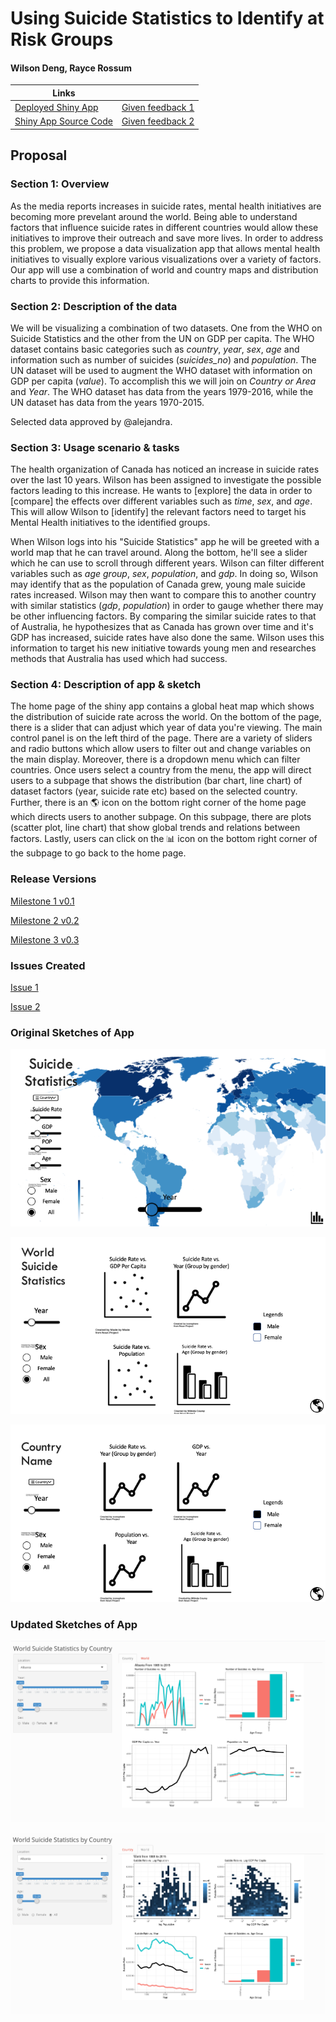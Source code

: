 # Using Suicide Statistics to Identify at Risk Groups

#### Wilson Deng, Rayce Rossum

| Links               ||
|---|---|
| [Deployed Shiny App](https://raycer.shinyapps.io/SuicideStatistics/)|[Given feedback 1](https://github.com/UBC-MDS/DSCI532_Davy_Reza/issues/6)|
| [Shiny App Source Code](https://github.com/UBC-MDS/DSCI_532_Suicide_Statistics/blob/master/src/app.R) |[Given feedback 2](https://github.com/UBC-MDS/DSCI_532_Mental-health-survey-Tech/issues/12)|

## Proposal

### Section 1: Overview
As the media reports increases in suicide rates, mental health initiatives are becoming more prevelant around the world. Being able to understand factors that influence suicide rates in different countries would allow these initiatives to improve their outreach and save more lives. In order to address this problem, we propose a data visualization app that allows mental health initiatives to visually explore various visualizations over a variety of factors. Our app will use a combination of world and country maps and distribution charts to provide this information.

### Section 2: Description of the data
We will be visualizing a combination of two datasets. One from the WHO on Suicide Statistics and the other from the UN on GDP per capita. The WHO dataset contains basic categories such as *country*, *year*, *sex*, *age* and information such as number of suicides (*suicides_no*) and *population*. The UN dataset will be used to augment the WHO dataset with information on GDP per capita (*value*). To accomplish this we will join on *Country or Area* and	*Year*. The WHO dataset has data from the years 1979-2016, while the UN dataset has data from the years 1970-2015.

Selected data approved by @alejandra.

### Section 3: Usage scenario & tasks
The health organization of Canada has noticed an increase in suicide rates over the last 10 years. Wilson has been assigned to investigate the possible factors leading to this increase. He wants to [explore] the data in order to [compare] the effects over different variables such as *time*, *sex*, and *age*. This will allow Wilson to [identify] the relevant factors need to target his Mental Health initiatives to the identified groups.

When Wilson logs into his "Suicide Statistics" app he will be greeted with a world map that he can travel around. Along the bottom, he'll see a slider which he can use to scroll through different years. Wilson can filter different variables such as *age group*, *sex*, *population*, and *gdp*. In doing so, Wilson may identify that as the population of Canada grew, young male suicide rates increased. Wilson may then want to compare this to another country with similar statistics (*gdp*, *population*) in order to gauge whether there may be other influencing factors. By comparing the similar suicide rates to that of Australia, he hypothesizes that as Canada has grown over time and it's GDP has increased, suicide rates have also done the same. Wilson uses this information to target his new initiative towards young men and researches methods that Australia has used which had success.

### Section 4: Description of app & sketch

The home page of the shiny app contains a global heat map which shows the distribution of suicide rate across the world. On the bottom of the page, there is a slider that can adjust which year of data you're viewing. The main control panel is on the left third of the page. There are a variety of sliders and radio buttons which allow users to filter out and change variables on the main display. Moreover, there is a dropdown menu which can filter countries. Once users select a country from the menu, the app will direct users to a subpage that shows the distribution (bar chart, line chart) of dataset factors (year, suicide rate etc) based on the selected country. Further, there is an :earth_americas: icon on the bottom right corner of the home page which directs users to another subpage. On this subpage, there are plots (scatter plot, line chart) that show global trends and relations between factors. Lastly, users can click on the :bar_chart: icon on the bottom right corner of the subpage to go back to the home page.

### Release Versions

[Milestone 1 v0.1](https://github.com/UBC-MDS/DSCI_532_Suicide_Statistics/tree/v0.1)

[Milestone 2 v0.2](https://github.com/UBC-MDS/DSCI_532_Suicide_Statistics/tree/v0.2)

[Milestone 3 v0.3](https://github.com/UBC-MDS/DSCI_532_Suicide_Statistics/tree/v0.3)

### Issues Created
[Issue 1](https://github.com/UBC-MDS/DSCI_532_Mental-health-survey-Tech/issues/12)

[Issue 2](https://github.com/UBC-MDS/DSCI532_Davy_Reza/issues/6)

### Original Sketches of App

![](imgs/Sketch1.png)

![](imgs/Sketch2.png)

![](imgs/Sketch3.png)

### Updated Sketches of App

![](imgs/Sketch4.png)

![](imgs/Sketch5.png)
